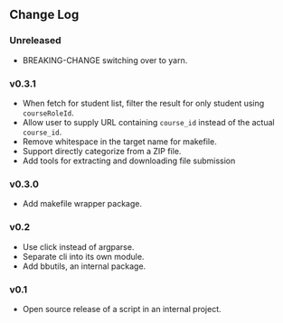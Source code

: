 ## Change Log

### Unreleased

- BREAKING-CHANGE switching over to yarn.

### v0.3.1

- When fetch for student list, filter the result for only student using `courseRoleId`.
- Allow user to supply URL containing `course_id` instead of the actual `course_id`.
- Remove whitespace in the target name for makefile.
- Support directly categorize from a ZIP file.
- Add tools for extracting and downloading file submission

### v0.3.0

- Add makefile wrapper package.

### v0.2

- Use click instead of argparse.
- Separate cli into its own module.
- Add bbutils, an internal package.

### v0.1

- Open source release of a script in an internal project.
